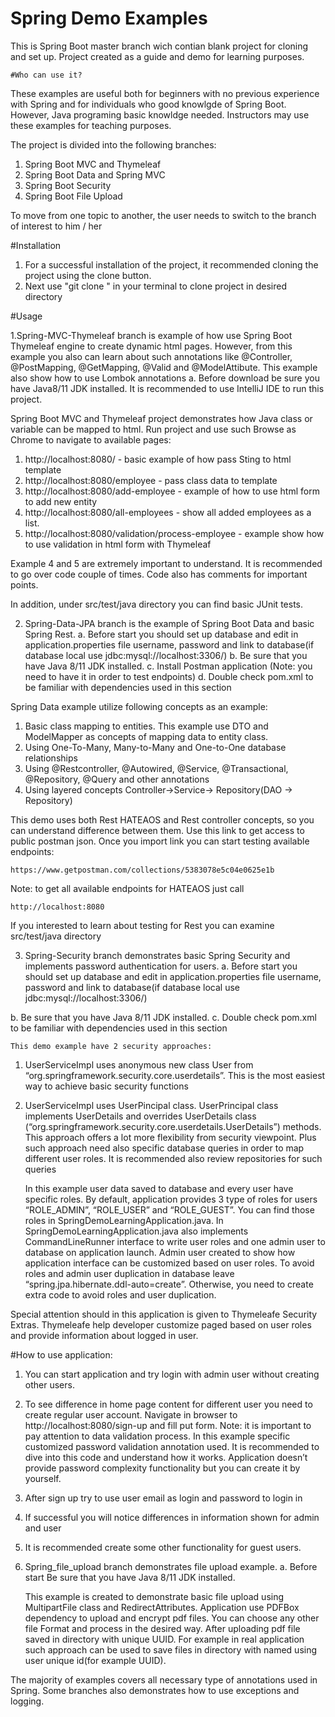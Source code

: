 # Spring Demo Examples
  This is Spring Boot master branch wich contian
    blank project for cloning and set up.
    Project created as a guide and demo for learning purposes.
    
    #Who can use it?
These examples are useful both for beginners with no previous experience
with Spring and for individuals who good knowlgde of Spring Boot.
However, Java programing basic knowldge needed.
Instructors may use these examples for teaching purposes.

The project is divided into the following branches:

1) Spring Boot MVC and Thymeleaf
2) Spring Boot Data and Spring MVC
3) Spring Boot Security
4) Spring Boot File Upload

To move from one topic to another, the user needs to switch to the
branch of interest to him / her

#Installation

1) For a successful installation of the project, it recommended cloning
   the project using the clone button.
2) Next use "git clone <link>" in your terminal to clone project in
   desired directory

#Usage

1.Spring-MVC-Thymeleaf branch is example of how use Spring Boot Thymeleaf engine to create dynamic html pages. However, from this example you also can learn about such annotations like @Controller, @PostMapping, @GetMapping, @Valid and @ModelAttibute. This example also show how to use Lombok annotations
a.	Before download be sure you have Java8/11 JDK installed. It is recommended to use IntelliJ IDE to run this project.

Spring Boot MVC and Thymeleaf project demonstrates how Java class or variable can be mapped to html. Run project and use such Browse as Chrome to navigate to available pages:

1. http://localhost:8080/ - basic example of how pass Sting to html template
2. http://localhost:8080/employee - pass class data to template
3. http://localhost:8080/add-employee - example of how to use html form to add new entity
4. http://localhost:8080/all-employees - show all added employees as a list. 
5. http://localhost:8080/validation/process-employee - example show how to use validation in html form with Thymeleaf

Example 4 and 5 are extremely important to understand. It is recommended to go over code couple of times. Code also has comments for important points.

In addition, under src/test/java directory you can find basic JUnit tests. 


2.	Spring-Data-JPA branch is the example of Spring Boot Data and basic Spring Rest. 
a.	Before start you should set up database and edit in application.properties file username, password and link to database(if database local use jdbc:mysql://localhost:3306/<db name>)
b.	Be sure that you have Java 8/11 JDK installed.
c.	Install Postman application (Note: you need to have it in order to test endpoints) 
d.	Double check pom.xml to be familiar with dependencies used in this section
	

Spring Data example utilize following concepts as an example:
1)	Basic class mapping to entities. This example use DTO and ModelMapper as concepts of mapping data to entity class. 
2)	Using One-To-Many, Many-to-Many and One-to-One database relationships
3)	Using @Restcontroller, @Autowired, @Service, @Transactional, @Repository, @Query and other annotations
4)	Using layered concepts Controller->Service-> Repository(DAO -> Repository)


This demo uses both Rest HATEAOS and Rest controller concepts, so you can understand difference between them. 
Use this link to get access to public postman json. Once you import link you can start testing available endpoints:

	https://www.getpostman.com/collections/5383078e5c04e0625e1b

Note: to get all available endpoints for HATEAOS just call 

	http://localhost:8080 

If you interested to learn about testing for Rest you can examine src/test/java directory

	
3.	Spring-Security branch demonstrates basic Spring Security and implements password authentication for users.
a.	Before start you should set up database and edit in application.properties file username, password and link to database(if database local use jdbc:mysql://localhost:3306/<db name>)

b.	Be sure that you have Java 8/11 JDK installed.
c.	Double check pom.xml to be familiar with dependencies used in this section
	
	This demo example have 2 security approaches:
1)	UserServiceImpl uses anonymous new class User from “org.springframework.security.core.userdetails”. This is the most easiest way to achieve basic security functions
2)	UserServiceImpl uses UserPincipal class. UserPrincipal class implements UserDetails and overrides UserDetails class (“org.springframework.security.core.userdetails.UserDetails”) methods. This approach offers a lot more flexibility from security viewpoint. Plus such approach need also specific database queries in order to map different user roles. It is recommended also review repositories for such queries
	
	In this example user data saved to database and every user have specific roles. By default, application provides 3 type of roles for users “ROLE_ADMIN”, “ROLE_USER” and “ROLE_GUEST”. You can find those roles in 
SpringDemoLearningApplication.java. In SpringDemoLearningApplication.java also implements CommandLineRunner interface to write user roles and one admin user to database on application launch. Admin user created to show how application interface can be customized based on user roles. To avoid roles and admin user duplication in database leave “spring.jpa.hibernate.ddl-auto=create”. Otherwise, you need to create extra code to avoid roles and user duplication.

Special attention should in this application is given to Thymeleafe Security Extras. Thymeleafe help developer customize paged based on user roles and provide information about logged in user. 

#How to use application:
	
1.	You can start application and try login with admin user without creating other users. 
2.	To see difference in home page content for different user you need to create regular user account. Navigate in browser to http://localhost:8080/sign-up and fill put form. Note: it is important to pay attention to data validation process. In this example specific customized password validation annotation used. It is recommended to dive into this code and understand how it works. Application doesn’t provide password complexity functionality but you can create it by yourself.
3.	After sign up try to use user email as login and password to login in
4.	If successful you will notice differences in information shown for admin and user
5.	It is recommended create some other functionality for guest users. 


4.	Spring_file_upload branch demonstrates file upload example. 
a.	Before start Be sure that you have Java 8/11 JDK installed.
	
	This example is created to demonstrate basic file upload using MultipartFile class and RedirectAttributes. Application use PDFBox dependency to upload and encrypt pdf files. You can choose any other file
	Format and process in the desired way. After uploading pdf file saved in directory with unique UUID. For example in real application such approach can be used to save files in directory with named using user unique id(for example UUID).   

The majority of examples covers all necessary type of annotations used in Spring. Some branches also demonstrates how to use exceptions and logging. 
